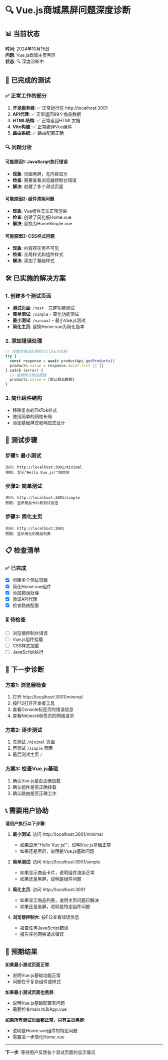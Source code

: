 # 🔍 Vue.js商城黑屏问题深度诊断

## 📊 当前状态
**时间**: 2024年10月15日  
**问题**: Vue.js商城主页黑屏  
**状态**: 🔍 深度诊断中

## 🧪 已完成的测试

### ✅ 正常工作的部分
1. **开发服务器**: ✅ 正常运行在 http://localhost:3001
2. **API代理**: ✅ 正常返回99个商品数据
3. **HTML结构**: ✅ 正常返回HTML文档
4. **Vite构建**: ✅ 正常编译Vue组件
5. **路由系统**: ✅ 路由配置正确

### 🔍 问题分析

#### 可能原因1: JavaScript执行错误
- **现象**: 页面黑屏，无内容显示
- **检查**: 需要查看浏览器控制台错误
- **解决**: 创建了多个测试页面

#### 可能原因2: 组件渲染问题
- **现象**: Vue组件无法正常渲染
- **检查**: 创建了简化版Home.vue
- **解决**: 替换为HomeSimple.vue

#### 可能原因3: CSS样式问题
- **现象**: 内容存在但不可见
- **检查**: 全局样式和组件样式
- **解决**: 添加了基础样式

## 🛠️ 已实施的解决方案

### 1. 创建多个测试页面
- **测试页面**: `/test` - 完整功能测试
- **简单测试**: `/simple` - 简化功能测试  
- **最小测试**: `/minimal` - 最小Vue.js测试
- **简化主页**: 替换Home.vue为简化版本

### 2. 添加错误处理
```typescript
// 完整的错误处理和fallback机制
try {
  const response = await productApi.getProducts()
  products.value = response.data?.list || []
} catch (error) {
  // 使用默认商品数据
  products.value = [默认商品数据]
}
```

### 3. 简化组件结构
- 移除复杂的TikTok样式
- 使用简单的网格布局
- 添加基础样式和响应式设计

## 🎯 测试步骤

### 步骤1: 最小测试
```
访问: http://localhost:3001/minimal
预期: 显示"Hello Vue.js!"和时间
```

### 步骤2: 简单测试
```
访问: http://localhost:3001/simple
预期: 显示商品卡片和测试按钮
```

### 步骤3: 简化主页
```
访问: http://localhost:3001
预期: 显示简化的商品列表
```

## 📋 检查清单

### ✅ 已完成
- [x] 创建多个测试页面
- [x] 简化Home.vue组件
- [x] 添加错误处理
- [x] 验证API代理
- [x] 检查路由配置

### ⏳ 待检查
- [ ] 浏览器控制台错误
- [ ] Vue.js组件挂载
- [ ] CSS样式加载
- [ ] JavaScript执行

## 🔧 下一步诊断

### 方案1: 浏览器检查
1. 打开 http://localhost:3001/minimal
2. 按F12打开开发者工具
3. 查看Console标签页的错误信息
4. 查看Network标签页的网络请求

### 方案2: 逐步测试
1. 先测试 `/minimal` 页面
2. 再测试 `/simple` 页面
3. 最后测试主页 `/`

### 方案3: 检查Vue.js基础
1. 确认Vue.js是否正确加载
2. 确认组件是否正确挂载
3. 确认路由是否正确工作

## 📞 需要用户协助

**请用户执行以下步骤**:

1. **最小测试**: 访问 http://localhost:3001/minimal
   - 如果显示"Hello Vue.js!"，说明Vue.js基础正常
   - 如果还是黑屏，说明是Vue.js基础问题

2. **简单测试**: 访问 http://localhost:3001/simple
   - 如果显示商品卡片，说明组件渲染正常
   - 如果还是黑屏，说明是组件问题

3. **简化主页**: 访问 http://localhost:3001
   - 如果显示商品列表，说明主页问题已解决
   - 如果还是黑屏，说明是特定组件问题

4. **浏览器控制台**: 按F12查看错误信息
   - 报告任何JavaScript错误
   - 报告任何网络请求错误

## 🎯 预期结果

**如果最小测试页面正常**:
- 说明Vue.js基础功能正常
- 问题在于复杂组件或样式

**如果最小测试页面也黑屏**:
- 说明Vue.js基础配置有问题
- 需要检查main.ts和App.vue

**如果所有测试页面都正常，只有主页黑屏**:
- 说明是Home.vue组件的特定问题
- 需要进一步简化Home.vue

---

**下一步**: 等待用户反馈各个测试页面的显示情况

